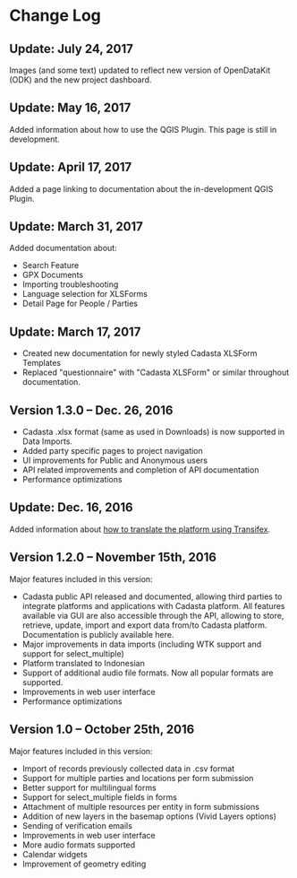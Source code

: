 # Change Log

## Update: July 24, 2017

Images (and some text) updated to reflect new version of OpenDataKit (ODK) and the new project dashboard.

## Update: May 16, 2017

Added information about how to use the QGIS Plugin. This page is still in development.

## Update: April 17, 2017

Added a page linking to documentation about the in-development QGIS Plugin.

## Update: March 31, 2017

Added documentation about:
* Search Feature
* GPX Documents
* Importing troubleshooting
* Language selection for XLSForms
* Detail Page for People / Parties


## Update: March 17, 2017

* Created new documentation for newly styled Cadasta XLSForm Templates
* Replaced "questionnaire" with "Cadasta XLSForm" or similar throughout documentation. 

## Version 1.3.0 – Dec. 26, 2016
  
* Cadasta .xlsx format (same as used in Downloads) is now supported in Data Imports. 
* Added party specific pages to project navigation
* UI improvements for Public and Anonymous users 
* API related improvements and completion of API documentation
* Performance optimizations 


## Update: Dec. 16, 2016

Added information about [how to translate the platform using Transifex](10-translation.md).


## Version 1.2.0 – November 15th, 2016
  
Major features included in this version:
* Cadasta public API released and documented, allowing third parties to integrate platforms and applications with Cadasta platform. All features available via GUI are also accessible through the API, allowing to store, retrieve, update, import and export data from/to Cadasta platform. Documentation is publicly available here. 
* Major improvements in data imports (including WTK support and support for select_multiple)
* Platform translated to Indonesian 
* Support of additional audio file formats. Now all popular formats are supported. 
* Improvements in web user interface
* Performance optimizations 


## Version 1.0 – October 25th, 2016
 
Major features included in this version:
* Import of records previously collected data in .csv format
* Support for multiple parties and locations per form submission
* Better support for multilingual forms
* Support for select_multiple fields in forms
* Attachment of multiple resources per entity in form submissions
* Addition of new layers in the basemap options (Vivid Layers options)
* Sending of verification emails
* Improvements in web user interface
* More audio formats supported
* Calendar widgets
* Improvement of geometry editing
